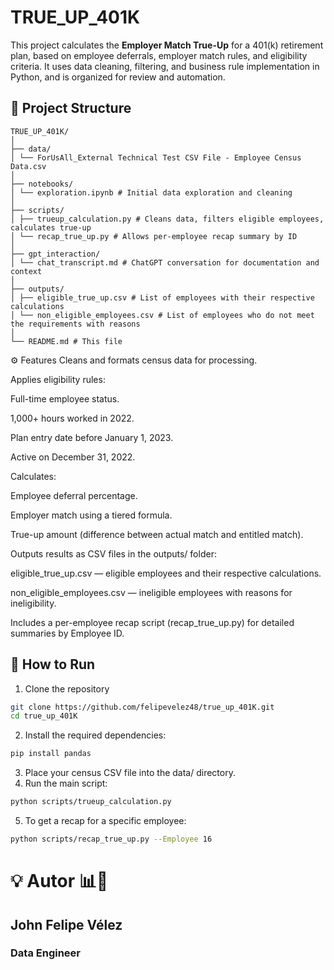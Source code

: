 # TRUE_UP_401K

This project calculates the **Employer Match True-Up** for a 401(k) retirement plan, based on employee deferrals, employer match rules, and eligibility criteria. It uses data cleaning, filtering, and business rule implementation in Python, and is organized for review and automation.

## 📁 Project Structure


```plaintext
TRUE_UP_401K/
│
├── data/
│ └── ForUsAll_External Technical Test CSV File - Employee Census Data.csv
│
├── notebooks/
│ └── exploration.ipynb # Initial data exploration and cleaning
│
├── scripts/
│ ├── trueup_calculation.py # Cleans data, filters eligible employees, calculates true-up
│ └── recap_true_up.py # Allows per-employee recap summary by ID
│
├── gpt_interaction/
│ └── chat_transcript.md # ChatGPT conversation for documentation and context
│
├── outputs/
│ ├── eligible_true_up.csv # List of employees with their respective calculations
│ └── non_eligible_employees.csv # List of employees who do not meet the requirements with reasons
│
└── README.md # This file

```

⚙️ Features
Cleans and formats census data for processing.

Applies eligibility rules:

Full-time employee status.

1,000+ hours worked in 2022.

Plan entry date before January 1, 2023.

Active on December 31, 2022.

Calculates:

Employee deferral percentage.

Employer match using a tiered formula.

True-up amount (difference between actual match and entitled match).

Outputs results as CSV files in the outputs/ folder:

eligible_true_up.csv — eligible employees and their respective calculations.

non_eligible_employees.csv — ineligible employees with reasons for ineligibility.

Includes a per-employee recap script (recap_true_up.py) for detailed summaries by Employee ID.

## 🚀 How to Run

1. Clone the repository
```bash
git clone https://github.com/felipevelez48/true_up_401K.git
cd true_up_401K
```
2. Install the required dependencies:
```bash
pip install pandas
```
3. Place your census CSV file into the data/ directory.
4. Run the main script:
```bash
python scripts/trueup_calculation.py
```
5. To get a recap for a specific employee:
```bash
python scripts/recap_true_up.py --Employee 16
```

# 💡 Autor 📊🤖
## John Felipe Vélez
### Data Engineer
